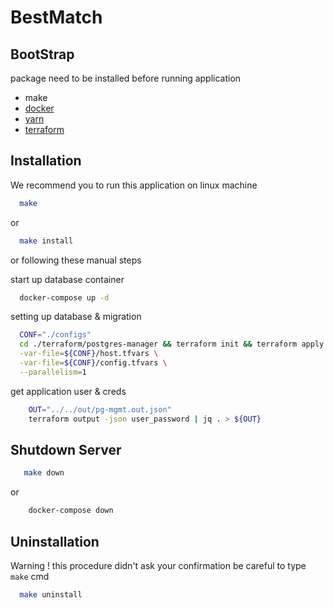 # BestMatch

## BootStrap
package need to be installed before running application
- make
- [docker](https://www.docker.com/)
- [yarn](https://yarnpkg.com/getting-started/install)
- [terraform](https://developer.hashicorp.com/terraform/downloads)

## Installation
We recommend you to run this application on linux machine
```bash
  make
```
or
```bash
  make install
```

or following these manual steps

start up database container
```bash
  docker-compose up -d
```

setting up database & migration
```bash
  CONF="./configs"
  cd ./terraform/postgres-manager && terraform init && terraform apply \
  -var-file=${CONF}/host.tfvars \
  -var-file=${CONF}/config.tfvars \
  --parallelism=1
```

get application user & creds
```bash
    OUT="../../out/pg-mgmt.out.json"
    terraform output -json user_password | jq . > ${OUT}
```

## Shutdown Server
```bash
   make down
```
or
```bash
    docker-compose down
```

## Uninstallation
Warning ! this procedure didn't ask your confirmation be careful to type `make` cmd
```bash
  make uninstall
```
